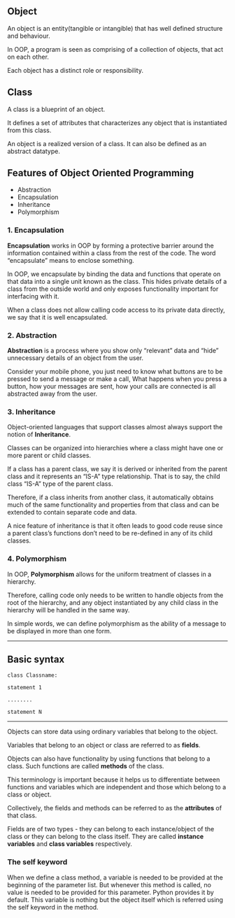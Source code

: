 ## Object
An object is an entity(tangible or intangible) that has well defined structure and behaviour.

In OOP, a program is seen as comprising of a collection of objects, that act on each other.

Each object has a distinct role or responsibility.

## Class
A class is a blueprint of an object.

It defines a set of attributes that characterizes any object that is instantiated from this class.

An object is a realized version of a class. It can also be defined as an abstract datatype.

## Features of Object Oriented Programming
- Abstraction
- Encapsulation
- Inheritance
- Polymorphism

### 1. Encapsulation

**Encapsulation** works in OOP by forming a protective barrier around the information contained within a class from the rest of the code. The word “encapsulate” means to enclose something. 

In OOP, we encapsulate by binding the data and functions that operate on that data into a single unit known as the class. This hides private details of a class from the outside world and only exposes functionality important for interfacing with it. 

When a class does not allow calling code access to its private data directly, we say that it is well encapsulated.

### 2. Abstraction

**Abstraction** is a process where you show only “relevant” data and “hide” unnecessary details of an object from the user. 

Consider your mobile phone, you just need to know what buttons are to be pressed to send a message or make a call, What happens when you press a button, how your messages are sent, how your calls are connected is all abstracted away from the user.

### 3. Inheritance

Object-oriented languages that support classes almost always support the notion of **Inheritance**. 

Classes can be organized into hierarchies where a class might have one or more parent or child classes. 

If a class has a parent class, we say it is derived or inherited from the parent class and it represents an “IS-A” type relationship. That is to say, the child class “IS-A” type of the parent class. 

Therefore, if a class inherits from another class, it automatically obtains much of the same functionality and properties from that class and can be extended to contain separate code and data. 

A nice feature of inheritance is that it often leads to good code reuse since a parent class’s functions don’t need to be re-defined in any of its child classes.

### 4. Polymorphism

In OOP, **Polymorphism** allows for the uniform treatment of classes in a hierarchy. 

Therefore, calling code only needs to be written to handle objects from the root of the hierarchy, and any object instantiated by any child class in the hierarchy will be handled in the same way.

In simple words, we can define polymorphism as the ability of a message to be displayed in more than one form.

---
## Basic syntax
```
class Classname:

statement 1

........

statement N
```
---

Objects can store data using ordinary variables that belong to the object. 

Variables that belong to an object or class are referred to as **fields**. 

Objects can also have functionality by using functions that belong to a class. Such functions are called **methods** of the class.

This terminology is important because it helps us to differentiate between functions and variables which are independent and those which belong to a class or object. 

Collectively, the fields and methods can be referred to as the **attributes** of that class.

Fields are of two types - they can belong to each instance/object of the class or they can belong to the class itself. They are called **instance variables** and **class variables** respectively.

### The self keyword

When we define a class method, a variable is needed to be provided at the beginning of the parameter list. But whenever this method is called, no value is needed to be provided for this parameter. Python provides it by default. This variable is nothing but the object itself which is referred using the self keyword in the method.

